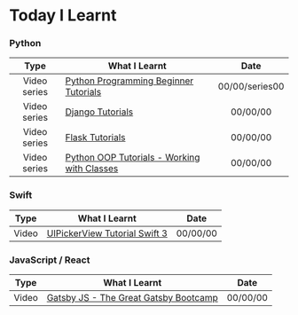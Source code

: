 # Today I Learnt

### Python

| Type  | What I Learnt | Date|
| :---: | ------------- | :---: |
| Video series  | [Python Programming Beginner Tutorials](https://www.youtube.com/playlist?list=PL-osiE80TeTskrapNbzXhwoFUiLCjGgY7)  | 00/00/series00|
| Video series  | [Django Tutorials](https://www.youtube.com/playlist?list=PL-osiE80TeTtoQCKZ03TU5fNfx2UY6U4p)  | 00/00/00|
| Video series  | [Flask Tutorials](https://www.youtube.com/playlist?list=PL-osiE80TeTs4UjLw5MM6OjgkjFeUxCYH)  | 00/00/00|
| Video series  | [Python OOP Tutorials - Working with Classes](https://www.youtube.com/playlist?list=PL-osiE80TeTsqhIuOqKhwlXsIBIdSeYtc)  | 00/00/00|

### Swift

| Type  | What I Learnt | Date|
| :---: | ------------- | :---: |
| Video  | [UIPickerView Tutorial Swift 3](https://youtu.be/HkDDGfMiuOA)  | 00/00/00|


### JavaScript / React
| Type  | What I Learnt | Date|
| :---: | ------------- | :---: |
| Video  | [Gatsby JS - The Great Gatsby Bootcamp](https://youtu.be/8t0vNu2fCCM)  | 00/00/00|

